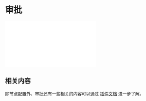 # 审批

<PluginInfo commercial="true" name="workflow-approval" link="/handbook/workflow/plugins/approval"></PluginInfo>

<embed src="../plugins/approval/node.md#L3-L999"></embed>

## 相关内容

除节点配置外，审批还有一些相关的内容可以通过 [插件文档](../plugins/approval/index.md) 进一步了解。
